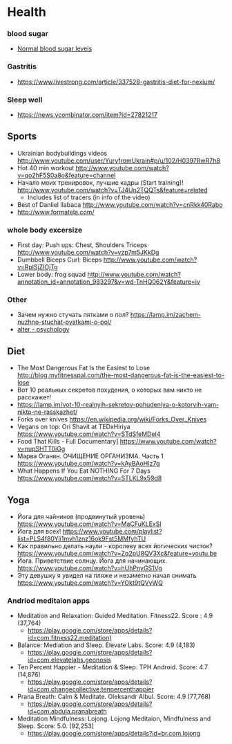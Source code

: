 # Health

### blood sugar
* [Normal blood sugar levels](http://www.bloodsugarbattles.com/normal-blood-sugar-levels.html)

### Gastritis
* <https://www.livestrong.com/article/337528-gastritis-diet-for-nexium/>

### Sleep well
* <https://news.ycombinator.com/item?id=27821217>

## Sports
* Ukrainian bodybuildings videos    http://www.youtube.com/user/YuryfromUkrain#p/u/102/H0397RwR7h8
* Hot 40 min workout				http://www.youtube.com/watch?v=qo2hF5S0a8o&feature=channel
* Начало моих тренировок, лучшие кадры (Start training)! http://www.youtube.com/watch?v=TJ4Un2TQQTs&feature=related
	* Includes list of tracers (in info of the video)
* Best of Danliel Ilabaca           http://www.youtube.com/watch?v=cnRkk40Rabo
* http://www.formatela.com/

### whole body excersize
* First day: Push ups: Chest, Shoulders Triceps     http://www.youtube.com/watch?v=vzp7m5JKkDg
* Dumbbell Biceps Curl: Biceps                      http://www.youtube.com/watch?v=RplSjZIOjTg
* Lower body: frog squad        http://www.youtube.com/watch?annotation_id=annotation_983297&v=wd-TnHQ062Y&feature=iv

### Other
* Зачем нужно стучать пятками о пол?                https://lamp.im/zachem-nuzhno-stuchat-pyatkami-o-pol/
* [alter - psychology](https://psyalter.ru/)

## Diet
* The Most Dangerous Fat Is the Easiest to Lose           http://blog.myfitnesspal.com/the-most-dangerous-fat-is-the-easiest-to-lose
* Вот 10 реальных секретов похудения, о которых вам никто не расскажет!
* https://lamp.im/vot-10-realnyih-sekretov-pohudeniya-o-kotoryih-vam-nikto-ne-rasskazhet/
* Forks over knives                                   https://en.wikipedia.org/wiki/Forks_Over_Knives
* Vegans on top: Ori Shavit at TEDxHiriya                 https://www.youtube.com/watch?v=STdSfeMDeI4
* Food That Kills - Full Documentary]                     https://www.youtube.com/watch?v=nupSHTT0iGg
* Марва Оганян. ОЧИЩЕНИЕ ОРГАНИЗМА. Часть 1       https://www.youtube.com/watch?v=kAyBAoHIz7g
* What Happens If You Eat NOTHING For 7 Days          https://www.youtube.com/watch?v=STLKL9x59d8

## Yoga
* Йога для чайников (продвинутый уровень)                 https://www.youtube.com/watch?v=MaCFuKLExSI
* Йога для всех!                                          https://www.youtube.com/playlist?list=PLS4f80Yli1mvh1znz16ok9Fst5MMfyhTU
* Как правильно делать наули - королеву всех йогических чисток?https://www.youtube.com/watch?v=Zq2pU8QV3Xc&feature=youtu.be
* Йога. Приветствие солнцу. Йога для начинающих.              https://www.youtube.com/watch?v=hUhPnyGS1Vg
* Эту девушку я увидел на пляже и незаметно начал снимать https://www.youtube.com/watch?v=YOkt9tQVvWQ


### Andriod meditaion apps
* Meditation and Relaxation: Guided Meditation. Fitness22. Score : 4.9 (37,764)
	* <https://play.google.com/store/apps/details?id=com.fitness22.meditation)>
* Balance: Mediation and Sleep. Elevate Labs. Score: 4.9 (4,183)
	* <https://play.google.com/store/apps/details?id=com.elevatelabs.geonosis>
* Ten Percent Happier - Meditation & Sleep. TPH Android. Score: 4.7 (14,876)
	* <https://play.google.com/store/apps/details?id=com.changecollective.tenpercenthappier>
* Prana Breath: Calm & Meditate. Oleksandr Albul. Score: 4.9 (77,768)
	* <https://play.google.com/store/apps/details?id=com.abdula.pranabreath>
* Meditation Mindfulness: Lojong. Lojong Meditaion, Mindfulness and Sleep. Score: 5.0. (92,253)
	* <https://play.google.com/store/apps/details?id=br.com.lojong>


